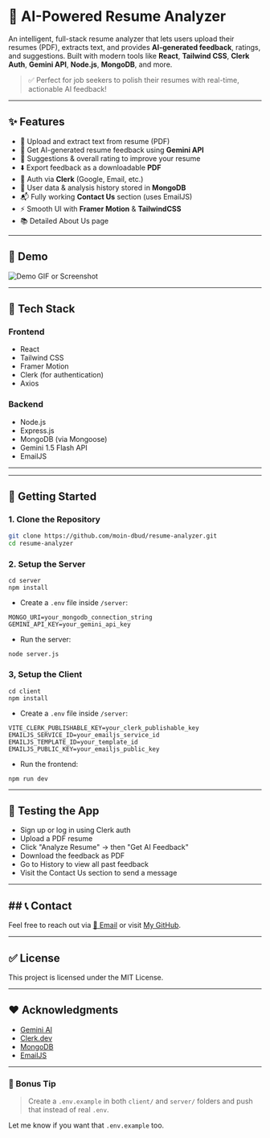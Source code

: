 # 🧠 AI-Powered Resume Analyzer

An intelligent, full-stack resume analyzer that lets users upload their resumes (PDF), extracts text, and provides **AI-generated feedback**, ratings, and suggestions. Built with modern tools like **React**, **Tailwind CSS**, **Clerk Auth**, **Gemini API**, **Node.js**, **MongoDB**, and more.

> ✅ Perfect for job seekers to polish their resumes with real-time, actionable AI feedback!

---

## ✨ Features

- 📄 Upload and extract text from resume (PDF)
- 🤖 Get AI-generated resume feedback using **Gemini API**
- 📝 Suggestions & overall rating to improve your resume
- ⬇️ Export feedback as a downloadable **PDF**
- 🔐 Auth via **Clerk** (Google, Email, etc.)
- 🧠 User data & analysis history stored in **MongoDB**
- 📬 Fully working **Contact Us** section (uses EmailJS)
- ⚡ Smooth UI with **Framer Motion** & **TailwindCSS**
- 📚 Detailed About Us page

---

## 📸 Demo

![Demo GIF or Screenshot](https://your-demo-link-or-screenshot-url.com)

---

## 🔧 Tech Stack

### Frontend
- React
- Tailwind CSS
- Framer Motion
- Clerk (for authentication)
- Axios

### Backend
- Node.js
- Express.js
- MongoDB (via Mongoose)
- Gemini 1.5 Flash API
- EmailJS

---

---

## 🚀 Getting Started

### 1. Clone the Repository

```bash
git clone https://github.com/moin-dbud/resume-analyzer.git
cd resume-analyzer
```

### 2. Setup the Server
```
cd server
npm install
```

- Create a ``` .env ``` file inside ``` /server ```:
```
MONGO_URI=your_mongodb_connection_string
GEMINI_API_KEY=your_gemini_api_key
```

- Run the server:
```
node server.js
```

### 3, Setup the Client
```
cd client
npm install
```

- Create a ``` .env ``` file inside ``` /server ```:
```
VITE_CLERK_PUBLISHABLE_KEY=your_clerk_publishable_key
EMAILJS_SERVICE_ID=your_emailjs_service_id
EMAILJS_TEMPLATE_ID=your_template_id
EMAILJS_PUBLIC_KEY=your_emailjs_public_key
```

- Run the frontend:
```
npm run dev
```

---

## 🧪 Testing the App
- Sign up or log in using Clerk auth
- Upload a PDF resume
- Click "Analyze Resume" → then "Get AI Feedback"
- Download the feedback as PDF
- Go to History to view all past feedback
- Visit the Contact Us section to send a message

---

## ## 📞 Contact

Feel free to reach out via [📩 Email](mailto:moinsheikh1303@gmail.com) or visit [My GitHub](https://github.com/moin-dbud).

---

## ✅ License
This project is licensed under the MIT License.

---

## ❤️ Acknowledgments
- [Gemini AI](https://ai.google.dev/)
- [Clerk.dev](https://clerk.dev/)
- [MongoDB](https://www.mongodb.com/)
- [EmailJS](https://www.emailjs.com/)

---

### 🔐 Bonus Tip

> Create a `.env.example` in both `client/` and `server/` folders and push that instead of real `.env`.

Let me know if you want that `.env.example` too.

